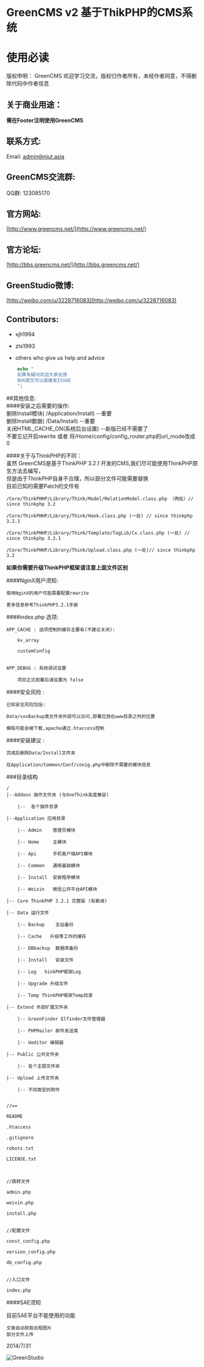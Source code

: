 GreenCMS v2 基于ThikPHP的CMS系统  
=========================== 


# 使用必读  
版权申明：
GreenCMS 欢迎学习交流，版权归作者所有，未经作者同意，不得删除代码中作者信息  

## 关于商业用途：
  
**需在Footer注明使用GreenCMS**
  
  
## 联系方式:  
Email: admin@njut.asia
  
  
## GreenCMS交流群:  
QQ群: 123085170
  
  
## 官方网站:  
[http://www.greencms.net/](http://www.greencms.net/)  
  
## 官方论坛:  
[http://bbs.greencms.net/](http://bbs.greencms.net/)  

  
## GreenStudio微博:  
[http://weibo.com/u/3228716083](http://weibo.com/u/3228716083)

  
  
## Contributors:  
 - xjh1994  
 - zts1993  

 - others who give us help and advice  


  
  
```php
    echo "
    如果有疑问欢迎大家反馈  
    BUG提交可以直接发ISSUE  
    ";
```  
  
##其他信息:  
####安装之后需要的操作:  
    删除Install模块( /Application/Install)  --重要  
    删除Install数据( /Data/Install) --重要  
    关闭HTML_CACHE_ON(系统后台设置) --新版已经不需要了  
    不要忘记开启rewrite 或者 将/Home/config/config_router.php的url_mode改成0  
  
  
####关于与ThinkPHP的不同：  
虽然 GreenCMS是基于ThinkPHP 3.2.1 开发的CMS,我们尽可能使用ThinkPHP原生方法去编写，  
但是由于ThinkPHP自身不合理，所以部分文件可能需要替换  
目前已知的需要Patch的文件有  
  
    /Core/ThinkPHHP/Library/Think/Model/RelationModel.class.php （两处）// since thinkphp 3.2
  
    /Core/ThinkPHHP/Library/Think/Hook.class.php (一处) // since thinkphp 3.2.1
  
    /Core/ThinkPHHP/Library/Think/Template/TagLib/Cx.class.php (一处) // since thinkphp 3.2.1
  
    /Core/ThinkPHHP/Library/Think/Upload.class.php (一处)// since thinkphp 3.2
  
  
__如果你需要升级ThinkPHP框架请注意上面文件区别__
  
  
####NginX用户须知:
  
    使用NginX的用户可能需要配置rewrite
  
    更多信息参考ThinkPHP3.2.1手册
  
  
  
####index.php 选项:
  
    APP_CACHE : 选项控制的缓存主要有(不建议关闭):
  
        kv_array
  
        customConfig
  
  
    APP_DEBUG : 系统调试设置
  
        项目正式部署后请设置为 false
  
  
  
####安全风险 :
  
    已知安全风险包括:
  
    Data/xxxBackup类文件夹外部可以访问,部署应放在www目录之外的位置
  
    模板可能会被下载,apache通过.htaccess控制
  
  
####安装建议 :
  
    完成后删除Data/Install文件夹
  
    在Application/Common/Conf/conig.php中删除不需要的模块信息
  
  
###目录结构
  
      
    /
    |--Addons 插件文件夹 (与OneThink高度兼容)
      
        |--  各个插件目录
      
    |--Application 应用目录
      
        |-- Admin    管理员模块
      
        |-- Home     主模块
      
        |-- Api      手机客户端API模块
      
        |-- Common   通用基础模块
      
        |-- Install  安装程序模块
      
        |-- Weixin   微信公共平台API模块
      
    |-- Core ThinkPHP 3.2.1 完整版 (有删减)
      
    |-- Data 运行文件
      
        |-- Backup    全站备份
      
        |-- Cache   升级等工作的缓存
      
        |-- DBbackup  数据库备份
      
        |-- Install   安装文件
      
        |-- Log   hinkPHP框架Log
      
        |-- Upgrade 升级文件
      
        |-- Temp ThinkPHP框架Temp目录
      
    |-- Extend 外部扩展文件夹
      
        |-- GreenFinder Elfinder文件管理器
      
        |-- PHPMailer 邮件发送类
      
        |-- Ueditor 编辑器
      
    |-- Public 公共文件夹
      
        |-- 各个主题文件夹
      
    |-- Upload 上传文件夹
      
        |-- 不同类型的附件
      
      
    //==
      
    README
      
    .htaccess
      
    .gitignore
      
    robots.txt
      
    LICENSE.txt
      
      
      
    //跳转文件
      
    admin.php
      
    weixin.php
      
    install.php
      
      
    //配置文件
      
    const_config.php
      
    version_config.php
      
    db_config.php
      
      
    //入口文件
      
    index.php  
      
  
  
  
####SAE须知  
  
目前SAE平台不能使用的功能  
  
    文章自动获取远程图片  
    部分文件上传  
  



  
2014/7/31
  
  
  


![GreenStudio](http://green.njut.asia/Public/share/img/logo-png.png "GreenStudio logo")  
